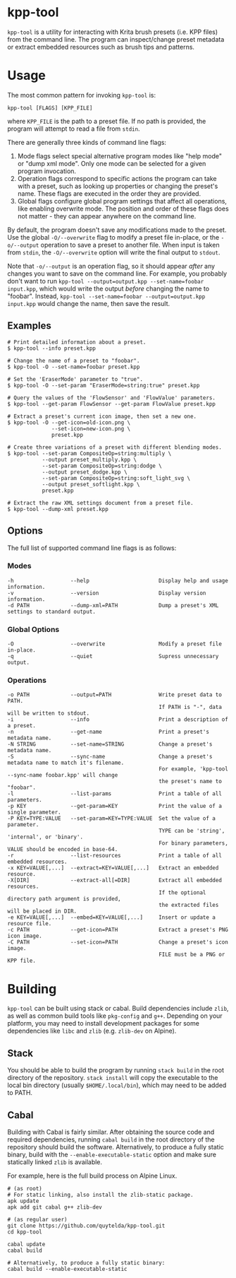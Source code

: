 # kpp-tool

`kpp-tool` is a utility for interacting with Krita brush presets (i.e.
KPP files) from the command line. The program can inspect/change
preset metadata or extract embedded resources such as brush tips and
patterns.


# Usage

The most common pattern for invoking `kpp-tool` is:

```
kpp-tool [FLAGS] [KPP_FILE]
```

where `KPP_FILE` is the path to a preset file. If no path is provided,
the program will attempt to read a file from `stdin`.

There are generally three kinds of command line flags:

1. Mode flags select special alternative program modes like "help
   mode" or "dump xml mode". Only one mode can be selected for a given
   program invocation.
2. Operation flags correspond to specific actions the program can take
   with a preset, such as looking up properties or changing the
   preset's name. These flags are executed in the order they are
   provided.
3. Global flags configure global program settings that affect all
   operations, like enabling overwrite mode. The position and order of
   these flags does not matter - they can appear anywhere on the
   command line.

By default, the program doesn't save any modifications made to the
preset. Use the global `-O/--overwrite` flag to modify a preset file
in-place, or the `-o/--output` operation to save a preset to another
file. When input is taken from `stdin`, the `-O/--overwrite` option
will write the final output to `stdout`.

Note that `-o/--output` is an operation flag, so it should appear
*after* any changes you want to save on the command line. For example,
you probably don't want to run `kpp-tool --output=output.kpp
--set-name=foobar input.kpp`, which would write the output *before*
changing the name to "foobar". Instead, `kpp-tool --set-name=foobar
--output=output.kpp input.kpp` would change the name, then save the result.

## Examples

```
# Print detailed information about a preset.
$ kpp-tool --info preset.kpp

# Change the name of a preset to "foobar".
$ kpp-tool -O --set-name=foobar preset.kpp

# Set the 'EraserMode' parameter to "true".
$ kpp-tool -O --set-param "EraserMode=string:true" preset.kpp

# Query the values of the 'FlowSensor' and 'FlowValue' parameters.
$ kpp-tool --get-param FlowSensor --get-param FlowValue preset.kpp

# Extract a preset's current icon image, then set a new one.
$ kpp-tool -O --get-icon=old-icon.png \
              --set-icon=new-icon.png \
              preset.kpp

# Create three variations of a preset with different blending modes.
$ kpp-tool --set-param CompositeOp=string:multiply \
           --output preset_multiply.kpp \
           --set-param CompositeOp=string:dodge \
           --output preset_dodge.kpp \
           --set-param CompositeOp=string:soft_light_svg \
           --output preset_softlight.kpp \
           preset.kpp

# Extract the raw XML settings document from a preset file.
$ kpp-tool --dump-xml preset.kpp
```

## Options

The full list of supported command line flags is as follows:

### Modes

```
-h                  --help                      Display help and usage information.
-v                  --version                   Display version information.
-d PATH             --dump-xml=PATH             Dump a preset's XML settings to standard output.
```

### Global Options

```
-O                  --overwrite                 Modify a preset file in-place.
-q                  --quiet                     Supress unnecessary output.
```

### Operations

```
-o PATH             --output=PATH               Write preset data to PATH.
                                                If PATH is "-", data will be written to stdout.
-i                  --info                      Print a description of a preset.
-n                  --get-name                  Print a preset's metadata name.
-N STRING           --set-name=STRING           Change a preset's metadata name.
-S                  --sync-name                 Change a preset's metadata name to match it's filename.
                                                For example, 'kpp-tool --sync-name foobar.kpp' will change
                                                the preset's name to "foobar".
-l                  --list-params               Print a table of all parameters.
-p KEY              --get-param=KEY             Print the value of a single parameter.
-P KEY=TYPE:VALUE   --set-param=KEY=TYPE:VALUE  Set the value of a parameter.
                                                TYPE can be 'string', 'internal', or 'binary'.
                                                For binary parameters, VALUE should be encoded in base-64.
-r                  --list-resources            Print a table of all embedded resources.
-x KEY=VALUE[,...]  --extract=KEY=VALUE[,...]   Extract an embedded resource.
-X[DIR]             --extract-all[=DIR]         Extract all embedded resources.
                                                If the optional directory path argument is provided,
                                                the extracted files will be placed in DIR.
-e KEY=VALUE[,...]  --embed=KEY=VALUE[,...]     Insert or update a resource file.
-c PATH             --get-icon=PATH             Extract a preset's PNG icon image.
-C PATH             --set-icon=PATH             Change a preset's icon image.
                                                FILE must be a PNG or KPP file.
```

# Building

`kpp-tool` can be built using stack or cabal. Build dependencies
include `zlib`, as well as common build tools like `pkg-config` and
`g++`. Depending on your platform, you may need to install development
packages for some dependencies like `libc` and `zlib` (e.g. `zlib-dev`
on Alpine).

## Stack

You should be able to build the program by running `stack build` in
the root directory of the repository. `stack install` will copy the
executable to the local bin directory (usually `$HOME/.local/bin`),
which may need to be added to PATH.

## Cabal

Building with Cabal is fairly similar. After obtaining the source code
and required dependencies, running `cabal build` in the root directory
of the repository should build the software. Alternatively, to produce
a fully static binary, build with the `--enable-executable-static`
option and make sure statically linked `zlib` is available.

For example, here is the full build process on Alpine Linux.
```
# (as root)
# For static linking, also install the zlib-static package.
apk update
apk add git cabal g++ zlib-dev

# (as regular user)
git clone https://github.com/quytelda/kpp-tool.git
cd kpp-tool

cabal update
cabal build

# Alternatively, to produce a fully static binary:
cabal build --enable-executable-static
```
